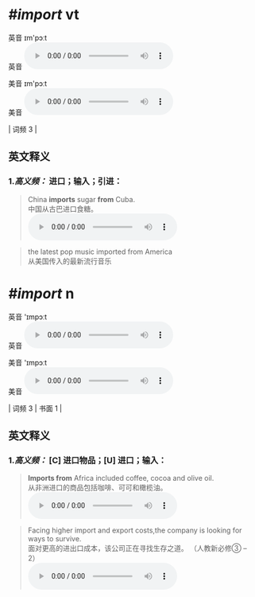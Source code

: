 # ***\#import*** vt
英音 ɪm'pɔːt  
英音
<audio src="./media/import-B.aac" controls="controls"></audio>

美音 ɪm'pɔːt  
美音
<audio src="./media/import.aac" controls="controls"></audio>



| 词频 3 |  

英文释义
---
### 1.*高义频：* **进口；输入；引进：**  

 > China **imports** sugar **from** Cuba.   
 > 中国从古巴进口食糖。    
<audio src="./media/import-1.aac" controls="controls"></audio>

 > the latest pop music imported from America  
 > 从美国传入的最新流行音乐    


# ***\#import*** n
英音 'ɪmpɔːt  
英音
<audio src="./media/import15.aac" controls="controls"></audio>

美音 'ɪmpɔːt  
美音
<audio src="./media/import16.aac" controls="controls"></audio>



| 词频 3 | 书面 1 |  

英文释义
---
### 1.*高义频：* **[C] 进口物品；[U] 进口；输入：**  

 > **Imports from** Africa included coffee, cocoa and olive oil.  
 > 从非洲进口的商品包括咖啡、可可和橄榄油。    
<audio src="./media/import-2.aac" controls="controls"></audio>

 > Facing higher import and export costs,the company is looking for ways to survive.  
 > 面对更高的进出口成本，该公司正在寻找生存之道。  （人教新必修③ – 2）  
<audio src="./media/Facing higher import and export costs,the company is looking for ways to survive2_AAC.aac" controls="controls"></audio>


